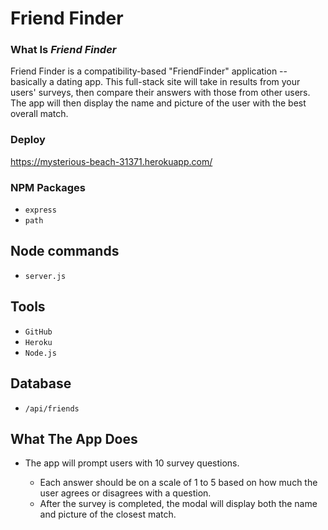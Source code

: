 # Friend Finder

### What Is *Friend Finder*

 Friend Finder is a compatibility-based "FriendFinder" application -- basically a dating app. This full-stack site will take in results from your users' surveys, then compare their answers with those from other users. The app will then display the name and picture of the user with the best overall match.

 ### Deploy
 https://mysterious-beach-31371.herokuapp.com/

 ### NPM Packages
 
 * `express`
 * `path`

## Node commands

  * `server.js`

  ## Tools

  * `GitHub`
  * `Heroku`
  * `Node.js`

  ## Database
  
  * `/api/friends`
 
## What The App Does

   * The app will prompt users with 10 survey questions.

      * Each answer should be on a scale of 1 to 5 based on how much the user agrees or disagrees with a question.
      * After the survey is completed, the modal will display both the name and picture of the closest match.


 
